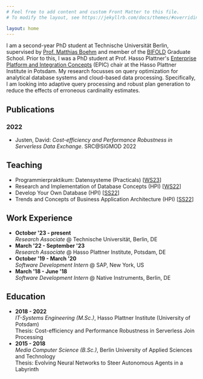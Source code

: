 ```yaml
---
# Feel free to add content and custom Front Matter to this file.
# To modify the layout, see https://jekyllrb.com/docs/themes/#overriding-theme-defaults

layout: home
---
```


I am a second-year PhD student at Technische Universität Berlin, supervised by [Prof. Matthias Boehm](https://mboehm7.github.io) and member of the [BIFOLD](https://www.bifold.berlin) Graduate School. 
Prior to this, I was a PhD student at Prof. Hasso Plattner's [Enterprise Platform and Integration Concepts](https://hpi.de/plattner/home.html) (EPIC) chair at the Hasso Plattner Institute in Potsdam.
My research focusses on query optimization for analytical database systems and cloud-based data processing. 
Specifically, I am looking into adaptive query processing and robust plan generation to reduce the effects of erroneous cardinality estimates.

## Publications

### 2022

- Justen, David: _Cost-efficiency and Performance Robustness in Serverless Data Exchange_. SRC@SIGMOD 2022

## Teaching

- Programmierpraktikum: Datensysteme (Practicals) [[WS23](https://mboehm7.github.io/teaching/ws2324_ppds/index.htm)]
- Research and Implementation of Database Concepts (HPI) [[WS22](https://hpi.de/plattner/teaching/winter-term-2022-23/research-and-implementation-of-database-concepts.html)]
- Develop Your Own Database (HPI) [[SS22](https://hpi.de/plattner/teaching/archive/summer-term-2022/develop-your-own-database.html)] 
- Trends and Concepts of Business Application Architecture (HPI) [[SS22](https://hpi.de/plattner/teaching/archive/summer-term-2022/trends-and-concepts-of-business-application-architecture.html)]

## Work Experience
- __October '23 - present__  
  _Research Associate_ @ Technische Universität, Berlin, DE
- __March '22 - September '23__  
  _Research Associate_ @ Hasso Plattner Institute, Potsdam, DE
- __October '19 - March '20__  
  _Software Development Intern_ @ SAP, New York, US
- __March '18 - June '18__  
  _Software Development Intern_ @ Native Instruments, Berlin, DE

## Education
- __2018 - 2022__  
  _IT-Systems Engineering (M.Sc.)_, Hasso Plattner Institute (University of Potsdam)  
  Thesis: Cost-efficiency and Performance Robustness in Serverless Join Processing
- __2015 - 2018__  
  _Media Computer Science (B.Sc.)_, Berlin University of Applied Sciences and Technology  
  Thesis: Evolving Neural Networks to Steer Autonomous Agents in a Labyrinth

